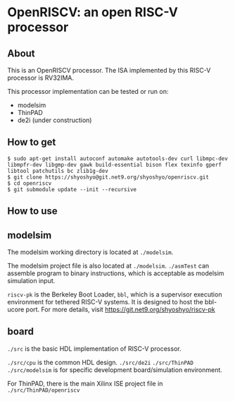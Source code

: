 OpenRISCV: an open RISC-V processor
=========================================

About
---------

This is an OpenRISCV processor. The ISA implemented by this RISC-V processor is
RV32IMA.

This processor implementation can be tested or run on:
  
  - modelsim
  - ThinPAD
  - de2i (under construction)

How to get
---------
	$ sudo apt-get install autoconf automake autotools-dev curl libmpc-dev libmpfr-dev libgmp-dev gawk build-essential bison flex texinfo gperf libtool patchutils bc zlib1g-dev
	$ git clone https://shyoshyo@git.net9.org/shyoshyo/openriscv.git
	$ cd openriscv
	$ git submodule update --init --recursive

How to use
---------

modelsim
------------------
The modelsim working directory is located at `./modelsim`.

The modelsim project file is also located at `./modelsim`.  `./asmTest` can assemble program to binary instructions, which is acceptable as modelsim simulation input.

`riscv-pk` is the Berkeley Boot Loader, `bbl`, which is a
supervisor execution environment for tethered RISC-V systems.  It is
designed to host the bbl-ucore port. For more details, visit https://git.net9.org/shyoshyo/riscv-pk

board
------------------
`./src` is the basic HDL implementation of RISC-V processor.

`./src/cpu` is the common HDL design. `./src/de2i` `./src/ThinPAD` `./src/modelsim` is for specific development board/simulation environment.

For ThinPAD, there is the main Xilinx ISE project file in  `./src/ThinPAD/openriscv`